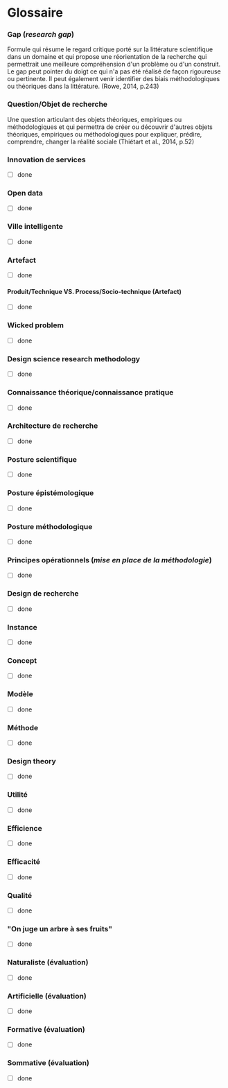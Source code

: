 # Glossaire


### Gap (*research gap*)

Formule qui résume le regard critique porté sur la littérature scientifique dans un domaine et qui propose une réorientation de la recherche qui permettrait une meilleure compréhension d'un problème ou d'un construit. Le gap peut pointer du doigt ce qui n'a pas été réalisé de façon rigoureuse ou pertinente. Il peut également venir identifier des biais méthodologiques ou théoriques dans la littérature. (Rowe, 2014, p.243)

### Question/Objet de recherche 

Une question articulant des objets théoriques, empiriques ou méthodologiques et qui permettra de créer ou découvrir d'autres objets théoriques, empiriques ou méthodologiques pour expliquer, prédire, comprendre, changer la réalité sociale (Thiétart et al., 2014, p.52)

### Innovation de services
- [ ] done 

### Open data 
- [ ] done 

### Ville intelligente
- [ ] done 

### Artefact 
- [ ] done 

#### Produit/Technique VS. Process/Socio-technique (Artefact)
- [ ] done 

### Wicked problem
- [ ] done 

### Design science research methodology
- [ ] done 

### Connaissance théorique/connaissance pratique 
- [ ] done 

### Architecture de recherche 
- [ ] done 

### Posture scientifique 
- [ ] done 

### Posture épistémologique 
- [ ] done 

### Posture méthodologique 
- [ ] done 

### Principes opérationnels (*mise en place de la méthodologie*)
- [ ] done 

### Design de recherche 
- [ ] done 

### Instance
- [ ] done 

### Concept
- [ ] done 

### Modèle
- [ ] done 

### Méthode
- [ ] done 

### Design theory
- [ ] done 

### Utilité
- [ ] done 

### Efficience
- [ ] done 

### Efficacité
- [ ] done 

### Qualité
- [ ] done 

### "On juge un arbre à ses fruits"
- [ ] done 

### Naturaliste (évaluation)
- [ ] done 

### Artificielle (évaluation)
- [ ] done 

### Formative (évaluation)
- [ ] done 

### Sommative (évaluation)
- [ ] done 
